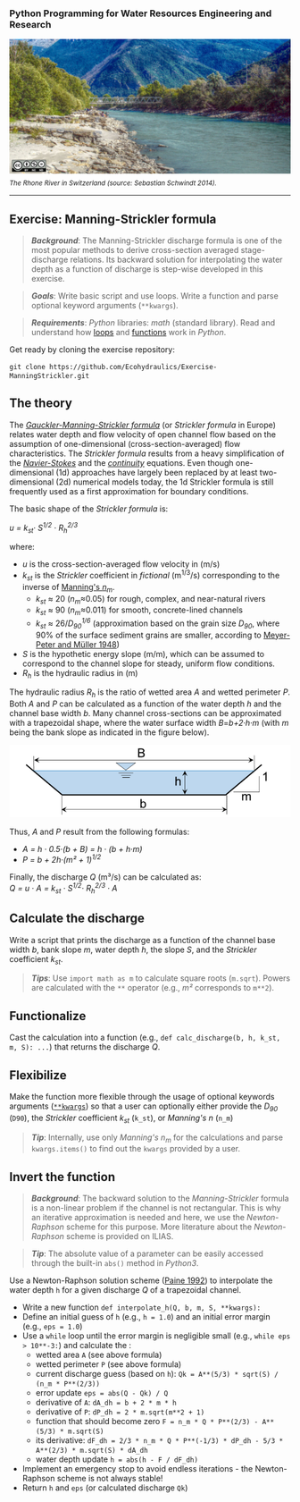 ### Python Programming for Water Resources Engineering and Research

![rhone](https://github.com/Ecohydraulics/media/raw/master/jpg/hydraulics-1d.jpg)
*<sub>The Rhone River in Switzerland (source: Sebastian Schwindt 2014).</sub>*

***

## Exercise: Manning-Strickler formula

>	***Background***: The Manning-Strickler discharge formula is one of the most popular methods to derive cross-section averaged stage-discharge relations. Its backward solution for interpolating the water depth as a function of discharge is step-wise developed in this exercise.

>   ***Goals***: Write basic script and use loops. Write a function and parse optional keyword arguments (`**kwargs`). 

>   ***Requirements***: *Python* libraries: *math* (standard library). Read and understand how [loops](https://hydro-informatics.com/jupyter/py_pyloop.html) and [functions](https://hydro-informatics.com/jupyter/py_pyfun.html) work in *Python*. 

Get ready by cloning the exercise repository:

```
git clone https://github.com/Ecohydraulics/Exercise-ManningStrickler.git
```



## The theory
The [*Gauckler-Manning-Strickler formula*](https://en.wikipedia.org/wiki/Manning_formula) (or *Strickler formula* in Europe) relates water depth and flow velocity of open channel flow based on the assumption of one-dimensional (cross-section-averaged) flow characteristics. The *Strickler formula* results from a heavy simplification of the [*Navier-Stokes*](https://hydro-informatics.com/documentation/glossary.html#term-Navier-Stokes-equations) and the [*continuity*](https://hydro-informatics.com/documentation/glossary.html#term-Continuity-equation) equations. Even though one-dimensional (1d) approaches have largely been replaced by at least two-dimensional (2d) numerical models today, the 1d Strickler formula is still frequently used as a first approximation for boundary conditions.


The basic shape of the *Strickler formula* is:

*u = k<sub>st</sub>· S<sup>1/2</sup> · R<sub>h</sub><sup>2/3</sup>*

where:

* *u* is the cross-section-averaged flow velocity in (m/s)
* *k<sub>st</sub>* is the *Strickler* coefficient in *fictional* (m<sup>1/3</sup>/s) corresponding to the inverse of [Manning's *n<sub>m</sub>*](http://www.fsl.orst.edu/geowater/FX3/help/8_Hydraulic_Reference/Mannings_n_Tables.htm).
	- *k<sub>st</sub>* &asymp; 20 (*n<sub>m</sub>*&asymp;0.05) for rough, complex, and near-natural rivers
	- *k<sub>st</sub>* &asymp; 90 (*n<sub>m</sub>*&asymp;0.011) for smooth, concrete-lined channels
	- *k<sub>st</sub>* &asymp; 26/*D<sub>90</sub><sup>1/6</sup>* (approximation based on the grain size *D<sub>90</sub>*, where 90% of the surface sediment grains are smaller, according to [Meyer-Peter and Müller 1948](http://resolver.tudelft.nl/uuid:4fda9b61-be28-4703-ab06-43cdc2a21bd7))
* *S* is the hypothetic energy slope (m/m), which can be assumed to correspond to the channel slope for steady, uniform flow conditions.
* *R<sub>h</sub>* is the hydraulic radius in (m)


The hydraulic radius *R<sub>h</sub>* is the ratio of wetted area *A* and wetted perimeter *P*. Both *A* and *P* can be calculated as a function of the water depth *h* and the channel base width *b*. Many channel cross-sections can be approximated with a trapezoidal shape, where the water surface width *B*=*b+2·h·m* (with *m* being the bank slope as indicated in the figure below).

![FlowCrossSection](https://github.com/Ecohydraulics/media/raw/master/png/flow-cs.png)

Thus, *A* and *P* result from the following formulas:

* *A = h · 0.5·(b + B) = h · (b + h·m)* 
* *P = b + 2h·(m² + 1)<sup>1/2</sup>* 

Finally, the discharge *Q* (m³/s) can be calculated as:<br>
*Q = u · A = k<sub>st</sub> · S<sup>1/2</sup>· R<sub>h</sub><sup>2/3</sup> · A*


## Calculate the discharge 

Write a script that prints the discharge as a function of the channel base width *b*, bank slope *m*, water depth *h*, the slope *S*, and the *Strickler* coefficient *k<sub>st</sub>*.

>   ***Tips***: Use `import math as m` to calculate square roots (`m.sqrt`). Powers are calculated with the `**` operator (e.g., *m²*  corresponds to `m**2`).

## Functionalize
Cast the calculation into a function (e.g., `def calc_discharge(b, h, k_st, m, S): ...`) that returns the discharge *Q*.

## Flexibilize
Make the function more flexible through the usage of optional keywords arguments ([`**kwargs`](https://hydro-informatics.com/jupyter/py_pyfun.html#keyword-arguments-kwargs)) so that a user can optionally either provide the *D<sub>90</sub>* (`D90`), the *Strickler* coefficient *k<sub>st</sub>* (`k_st`), or *Manning's n* (`n_m`)

>	***Tip***: Internally, use only *Manning's n<sub>m</sub>* for the calculations and parse `kwargs.items()` to find out the `kwargs` provided by a user.

## Invert the function

>	***Background***: The backward solution to the *Manning-Strickler* formula is a non-linear problem if the channel is not rectangular. This is why an iterative approximation is needed and here, we use the *Newton-Raphson* scheme for this purpose. More literature about the *Newton-Raphson* scheme is provided on ILIAS.


>   ***Tip***: The absolute value of a parameter can be easily accessed through the built-in `abs()` method in *Python3*.

Use a Newton-Raphson solution scheme ([Paine 1992](https://doi.org/10.1061/(ASCE)0733-9437(1992)118:2(306))) to interpolate the water depth `h` for a given discharge *Q* of a trapezoidal channel.

* Write a new function `def interpolate_h(Q, b, m, S, **kwargs):`
* Define an initial guess of `h` (e.g., `h = 1.0`) and an initial error margin (e.g., `eps = 1.0`) 
* Use a `while` loop until the error margin is negligible small (e.g., `while eps > 10**-3:`) and calculate the :
	- wetted area `A` (see above formula)
	- wetted perimeter `P` (see above formula)
	- current discharge guess (based on `h`): `Qk = A**(5/3) * sqrt(S) / (n_m * P**(2/3))`
	- error update `eps = abs(Q - Qk) / Q`
	- derivative of `A`: `dA_dh = b + 2 * m * h` 
	- derivative of `P`: `dP_dh = 2 * m.sqrt(m**2 + 1)`
	- function that should become zero `F = n_m * Q * P**(2/3) - A**(5/3) * m.sqrt(S)`
	- its derivative: `dF_dh = 2/3 * n_m * Q * P**(-1/3) * dP_dh - 5/3 * A**(2/3) * m.sqrt(S) * dA_dh`
	- water depth update `h = abs(h - F / dF_dh)`
* Implement an emergency stop to avoid endless iterations - the Newton-Raphson scheme is not always stable!
* Return `h` and `eps` (or calculated discharge `Qk`)
	


